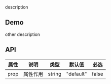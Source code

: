 description

## Demo

other description

## API

| 属性 | 说明     | 类型   | 默认值    | 必选  |
| ---- | -------- | ------ | --------- | ----- |
| prop | 属性作用 | string | "default" | false |
